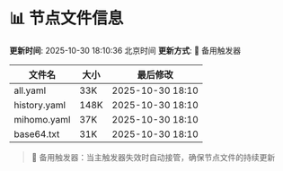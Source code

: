 # 📊 节点文件信息

**更新时间**: 2025-10-30 18:10:36 北京时间
**更新方式**: 🔄 备用触发器

| 文件名 | 大小 | 最后修改 |
|--------|------|----------|
| all.yaml | 33K | 2025-10-30 18:10 |
| history.yaml | 148K | 2025-10-30 18:10 |
| mihomo.yaml | 37K | 2025-10-30 18:10 |
| base64.txt | 31K | 2025-10-30 18:10 |

> 🔄 备用触发器：当主触发器失效时自动接管，确保节点文件的持续更新
